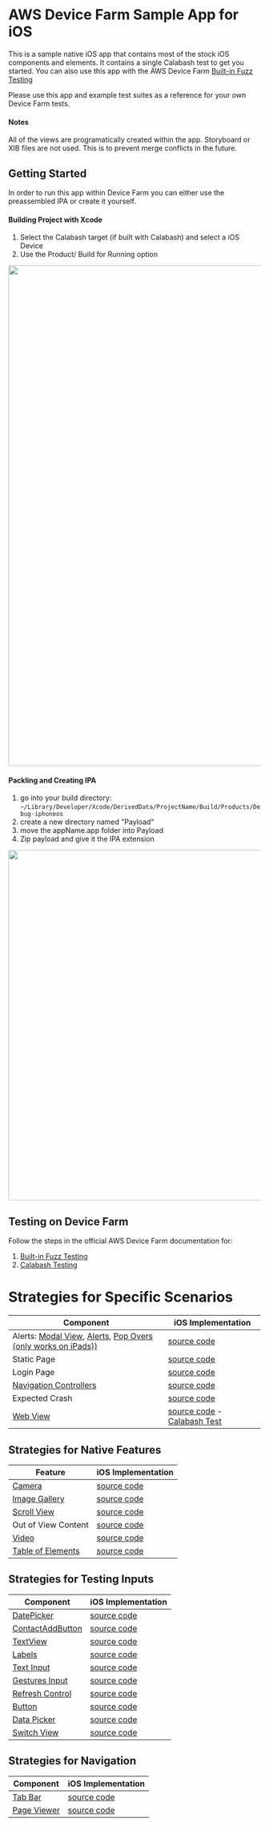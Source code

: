# AWS Device Farm Sample App for iOS

This is a sample native iOS app that contains most of the stock iOS components and elements. It contains a single Calabash test to get you started. You can also use this app with the AWS Device Farm [Built-in Fuzz Testing](http://docs.aws.amazon.com/devicefarm/latest/developerguide/test-types-built-in-fuzz.html)

Please use this app and example test suites as a reference for your own Device Farm tests.

#### Notes
All of the views are programatically created within the app. Storyboard or XIB files are not used. This is to prevent merge conflicts in the future. 

## Getting Started
In order to run this app within Device Farm you can either use the preassembled IPA or create it yourself.

#### Building Project with Xcode
1. Select the Calabash target (if built with Calabash) and select a iOS Device
2. Use the Product/ Build for Running option
<img src="https://github.com/awslabs/aws-device-farm-sample-app-for-ios/blob/master/README_Images/build-ios.gif" width=1000 />

#### Packling and Creating IPA
1. go into your build directory: ```~/Library/Developer/Xcode/DerivedData/ProjectName/Build/Products/Debug-iphoneos```
2. create a new directory named "Payload"
3. move the appName.app folder into Payload
4. Zip payload and give it the IPA extension  

<img src="https://github.com/awslabs/aws-device-farm-sample-app-for-ios/blob/master/README_Images/xcode-ipa.gif" width=700 />

## Testing on Device Farm
Follow the steps in the official AWS Device Farm documentation for:

1. [Built-in Fuzz Testing](http://docs.aws.amazon.com/devicefarm/latest/developerguide/test-types-built-in-fuzz.html)
2. [Calabash Testing](http://docs.aws.amazon.com/devicefarm/latest/developerguide/test-types-ios-calabash.html)

# Strategies for Specific Scenarios

|Component |iOS Implementation|
|----------|----------------------|
|Alerts: [Modal View](https://developer.apple.com/library/ios/featuredarticles/ViewControllerPGforiPhoneOS/ModalViewControllers/ModalViewControllers.html****), [Alerts](https://developer.apple.com/library/ios/documentation/UIKit/Reference/UIAlertView_Class/), [Pop Overs (only works on iPads))](https://developer.apple.com/library/ios/documentation/WindowsViews/Conceptual/ViewControllerCatalog/Chapters/Popovers.html)   | [source code](https://github.com/awslabs/aws-device-farm-sample-app-for-ios/blob/master/ADFiOSReferenceApp/NotificationsViewController.m)  |
|Static Page|[source code](https://github.com/awslabs/aws-device-farm-sample-app-for-ios/blob/master/ADFiOSReferenceApp/HomePageViewController.m)|
|Login Page|[source code](https://github.com/awslabs/aws-device-farm-sample-app-for-ios/blob/master/ADFiOSReferenceApp/LogInViewController.m)|
|[Navigation Controllers](https://developer.apple.com/library/ios/documentation/WindowsViews/Conceptual/ViewControllerCatalog/Chapters/NavigationControllers.html)|[source code](https://github.com/awslabs/aws-device-farm-sample-app-for-ios/blob/master/ADFiOSReferenceApp/NestedNavigationViewController.m)|
|Expected Crash|[source code](https://github.com/awslabs/aws-device-farm-sample-app-for-ios/blob/master/ADFiOSReferenceApp/CrashViewController.m)|
|[Web View](https://developer.apple.com/library/ios/documentation/UIKit/Reference/UIWebView_Class/)| [source code](https://github.com/awslabs/aws-device-farm-sample-app-for-ios/blob/master/ADFiOSReferenceApp/WebViewController.m) - [Calabash Test](https://github.com/awslabs/aws-device-farm-sample-app-for-ios/blob/master/features/step_definitions/network_test.rb)|


## Strategies for Native Features

|Feature |iOS Implementation|
|--------|----------------------|
|[Camera](https://developer.apple.com/library/ios/documentation/AudioVideo/Conceptual/CameraAndPhotoLib_TopicsForIOS/Introduction/Introduction.html)  |[source code](https://github.com/awslabs/aws-device-farm-sample-app-for-ios/blob/master/ADFiOSReferenceApp/CameraViewController.m) |
|[Image Gallery](https://developer.apple.com/library/ios/documentation/UIKit/Reference/UICollectionView_class/)|[source code](https://github.com/awslabs/aws-device-farm-sample-app-for-ios/blob/master/ADFiOSReferenceApp/ImageGalleryViewController.m)|
|[Scroll View](https://developer.apple.com/library/ios/documentation/UIKit/Reference/UIScrollView_Class/)|[source code](https://github.com/awslabs/aws-device-farm-sample-app-for-ios/blob/master/ADFiOSReferenceApp/ScrollingViewController.m)|
|Out of View Content|[source code](https://github.com/awslabs/aws-device-farm-sample-app-for-ios/blob/master/ADFiOSReferenceApp/ScrollOutOfViewViewController.m)|
|[Video](https://developer.apple.com/library/ios/documentation/MediaPlayer/Reference/MediaPlayer_Framework/)|[source code](https://github.com/awslabs/aws-device-farm-sample-app-for-ios/blob/master/ADFiOSReferenceApp/ScrollOutOfViewViewController.m)|
|[Table of Elements](https://developer.apple.com/library/ios/documentation/UIKit/Reference/UITableView_Class/)|[source code](https://github.com/awslabs/aws-device-farm-sample-app-for-ios/blob/master/ADFiOSReferenceApp/ElementsTableViewController.m)|

## Strategies for Testing Inputs

|Component |iOS Implementation|
|--------------|---------|
|[DatePicker](https://developer.apple.com/library/ios/documentation/UIKit/Reference/UIDatePicker_Class/)|[source code](https://github.com/awslabs/aws-device-farm-sample-app-for-ios/blob/master/ADFiOSReferenceApp/ElementsTableViewController.m)|
|[ContactAddButton](https://developer.apple.com/library/ios/documentation/UserExperience/Conceptual/UIKitUICatalog/UIButton.html)|[source code](https://github.com/awslabs/aws-device-farm-sample-app-for-ios/blob/master/ADFiOSReferenceApp/ContactAddButtonViewController.m)|
|[TextView](https://developer.apple.com/library/ios/documentation/UIKit/Reference/UITextView_Class/)|[source code](https://github.com/awslabs/aws-device-farm-sample-app-for-ios/blob/master/ADFiOSReferenceApp/TextViewController.m)|
|[Labels](https://developer.apple.com/library/ios/documentation/UIKit/Reference/UILabel_Class/)|[source code](https://github.com/awslabs/aws-device-farm-sample-app-for-ios/blob/master/ADFiOSReferenceApp/LabelsViewController.m)|
|[Text Input](https://developer.apple.com/library/ios/documentation/UIKit/Reference/UITextField_Class/)|[source code](https://github.com/awslabs/aws-device-farm-sample-app-for-ios/blob/master/ADFiOSReferenceApp/InputTextFieldViewController.m)|
|[Gestures Input](https://developer.apple.com/library/ios/documentation/EventHandling/Conceptual/EventHandlingiPhoneOS/GestureRecognizer_basics/GestureRecognizer_basics.html)|[source code](https://github.com/awslabs/aws-device-farm-sample-app-for-ios/blob/master/ADFiOSReferenceApp/GesturesViewController.m)|
|[Refresh Control](https://developer.apple.com/library/ios/documentation/UIKit/Reference/UIRefreshControl_class/)|[source code](https://github.com/awslabs/aws-device-farm-sample-app-for-ios/blob/master/ADFiOSReferenceApp/RefreshControlViewController.m)|
|[Button](https://developer.apple.com/library/ios/documentation/UserExperience/Conceptual/UIKitUICatalog/UIButton.html)|[source code](https://github.com/awslabs/aws-device-farm-sample-app-for-ios/blob/master/ADFiOSReferenceApp/SubmitButtonViewController.m)|
|[Data Picker](https://developer.apple.com/library/ios/documentation/UIKit/Reference/UIPickerView_Class/)|[source code](https://github.com/awslabs/aws-device-farm-sample-app-for-ios/blob/master/ADFiOSReferenceApp/DatePickerViewController.m)|
|[Switch View](https://developer.apple.com/library/prerelease/ios/documentation/UIKit/Reference/UISwitch_Class/index.html)|[source code](https://github.com/awslabs/aws-device-farm-sample-app-for-ios/blob/master/ADFiOSReferenceApp/SwitchViewController.m)|

## Strategies for Navigation
|Component |iOS Implementation|
|--------------|---------|
|[Tab Bar](https://developer.apple.com/library/ios/documentation/UIKit/Reference/UITabBarController_Class/)|[source code](https://github.com/awslabs/aws-device-farm-sample-app-for-ios/blob/master/ADFiOSReferenceApp/MainTabBarViewController.m)|
|[Page Viewer](https://developer.apple.com/library/prerelease/ios//documentation/UIKit/Reference/UIPageViewControllerClassReferenceClassRef/index.html)|[source code](https://github.com/awslabs/aws-device-farm-sample-app-for-ios/blob/master/ADFiOSReferenceApp/InputControlsPageViewController.m)|